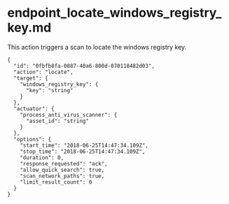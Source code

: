
# endpoint_locate_windows_registry_key.md

This action triggers a scan to locate the windows registry key.

```
{
  "id": "0fbfb8fa-0887-40a6-800d-070118482d03",
  "action": "locate",
  "target": {
    "windows_registry_key": {
      "key": "string"
    }
  },
  "actuator": {
    "process_anti_virus_scanner": {
      "asset_id": "string"
    }
  },
  "options": {
    "start_time": "2018-06-25T14:47:34.109Z",
    "stop_time": "2018-06-25T14:47:34.109Z",
    "duration": 0,
    "response_requested": "ack",
    "allow_quick_search": true,
    "scan_network_paths": true,
    "limit_result_count": 0
  }
}
```